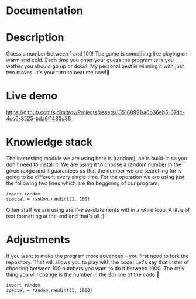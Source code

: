 # Documentation

# Description #
Guess a number between 1 and 100!
The game is something like playing on warm and cold. Each time you enter your guess the program tells you wether you should go up or down. My personal best is winning it with just two moves. It's your turn to beat me now!🔢
# Live demo #

https://github.com/sldimitrov/Projects/assets/135168991/a6b36eb5-67dc-4cc6-8525-bda6f1430d38

# Knowledge stack #
The interesting module we are using here is (random), he is build-in so you don't need to install it. We are using it to choose a random number in the given range and it guarantees us that the number we are searching for is going to be different every single time. For the operation we are using just the following two lines which are the beggining of our program.
 ```
import random
special = random.randint(1, 100)
 ```
Other stuff we are using are if-else-statements within a while loop. A little of text formatting at the end and that's all ;)

# Adjustments #
If you want to make the program more advanced - you first need to fork the repository. That will allows you to play with the code!
Let's say that inster of choosing between 100 numbers you want to do it between 1000. The only thing you will change is the number in the 3th line of the code.🤖
 ```
import random
special = random.randint(1, 1000)
 ```
